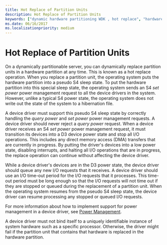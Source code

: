 ```yaml
---
title: Hot Replace of Partition Units
description: Hot Replace of Partition Units
keywords: ["dynamic hardware partitioning WDK , hot replace", "hardware partitioning WDK dynamic , hot replace", "partitioning WDK dynamic hardware , hot replace", "hot replace WDK dynamic hardware partitioning"]
ms.date: 06/16/2017
ms.localizationpriority: medium
---
```


# Hot Replace of Partition Units


On a dynamically partitionable server, you can dynamically replace partition units in a hardware partition at any time. This is known as a hot replace operation. When you replace a partition unit, the operating system puts the hardware partition into a pseudo S4 sleep state. To put the hardware partition into this special sleep state, the operating system sends an S4 *set power* power management request to all the device drivers in the system. However, unlike a typical S4 power state, the operating system does not write out the state of the system to a hibernation file.

A device driver must support this pseudo S4 sleep state by correctly handling the *query power* and *set power* power management requests. A device driver should never reject a *query power* request. When a device driver receives an S4 *set power* power management request, it must transition its devices into a D3 device power state and stop all I/O operations. This includes any direct memory access (DMA) transfers that are currently in progress. By putting the driver's devices into a low power state, disabling interrupts, and halting all I/O operations that are in progress, the replace operation can continue without affecting the device driver.

While a device driver's devices are in the D3 power state, the device driver should queue any new I/O requests that it receives. A device driver should use an I/O time-out period for the I/O requests that it processes. This time-out period must be long enough so that the I/O requests will not time out if they are stopped or queued during the replacement of a partition unit. When the operating system resumes from the pseudo S4 sleep state, the device driver can resume processing any stopped or queued I/O requests.

For more information about how to implement support for power management in a device driver, see [Power Management](./introduction-to-power-management.md).

A device driver must not bind itself to a uniquely identifiable instance of system hardware such as a specific processor. Otherwise, the driver might fail if the partition unit that contains that hardware is replaced in the hardware partition.

 

